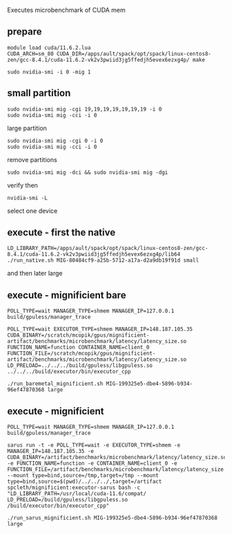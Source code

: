 
Executes microbenchmark of CUDA mem

## prepare

```
module load cuda/11.6.2.lua
CUDA_ARCH=sm_80 CUDA_DIR=/apps/ault/spack/opt/spack/linux-centos8-zen/gcc-8.4.1/cuda-11.6.2-vk2v3pwiid3jg5ffedjh5evex6ezxg4p/ make

sudo nvidia-smi -i 0 -mig 1
```

## small partition

```
sudo nvidia-smi mig -cgi 19,19,19,19,19,19,19 -i 0
sudo nvidia-smi mig -cci -i 0
```

large partition
```
sudo nvidia-smi mig -cgi 0 -i 0
sudo nvidia-smi mig -cci -i 0
```

remove partitions
```
sudo nvidia-smi mig -dci && sudo nvidia-smi mig -dgi
```

verify then

```
nvidia-smi -L
```

select one device

## execute - first the native

```
LD_LIBRARY_PATH=/apps/ault/spack/opt/spack/linux-centos8-zen/gcc-8.4.1/cuda-11.6.2-vk2v3pwiid3jg5ffedjh5evex6ezxg4p/lib64 ./run_native.sh MIG-80484cf9-a25b-5712-a17a-d2a9db19f91d small
```

and then later large

## execute - mignificient bare

```
POLL_TYPE=wait MANAGER_TYPE=shmem MANAGER_IP=127.0.0.1 build/gpuless/manager_trace
```

```
POLL_TYPE=wait EXECUTOR_TYPE=shmem MANAGER_IP=148.187.105.35 CUDA_BINARY=/scratch/mcopik/gpus/mignificient-artifact/benchmarks/microbenchmark/latency/latency_size.so FUNCTION_NAME=function CONTAINER_NAME=client_0 FUNCTION_FILE=/scratch/mcopik/gpus/mignificient-artifact/benchmarks/microbenchmark/latency/latency_size.so LD_PRELOAD=../../../build/gpuless/libgpuless.so ../../../build/executor/bin/executor_cpp
```

```
./run_baremetal_mignificient.sh MIG-199325e5-dbe4-5896-b934-96ef47870368 large
```

## execute - mignificient

```
POLL_TYPE=wait MANAGER_TYPE=shmem MANAGER_IP=127.0.0.1 build/gpuless/manager_trace
```

```
sarus run -t -e POLL_TYPE=wait -e EXECUTOR_TYPE=shmem -e MANAGER_IP=148.187.105.35 -e CUDA_BINARY=/artifact/benchmarks/microbenchmark/latency/latency_size.so -e FUNCTION_NAME=function -e CONTAINER_NAME=client_0 -e FUNCTION_FILE=/artifact/benchmarks/microbenchmark/latency/latency_size.so --mount type=bind,source=/tmp,target=/tmp --mount type=bind,source=$(pwd)/../../../,target=/artifact spcleth/mignificient:executor-sarus bash -c "LD_LIBRARY_PATH=/usr/local/cuda-11.6/compat/ LD_PRELOAD=/build/gpuless/libgpuless.so /build/executor/bin/executor_cpp"
```

```
./run_sarus_mignificient.sh MIG-199325e5-dbe4-5896-b934-96ef47870368 large
```
